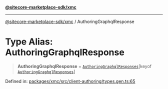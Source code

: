 [**@sitecore-marketplace-sdk/xmc**](../README.md)

***

[@sitecore-marketplace-sdk/xmc](../README.md) / AuthoringGraphqlResponse

# Type Alias: AuthoringGraphqlResponse

> **AuthoringGraphqlResponse** = [`AuthoringGraphqlResponses`](AuthoringGraphqlResponses.md)\[keyof [`AuthoringGraphqlResponses`](AuthoringGraphqlResponses.md)\]

Defined in: [packages/xmc/src/client-authoring/types.gen.ts:65](https://github.com/Sitecore/sitecore-marketplace-sdk/blob/af886e6134b8d1079ef5b8ef70b7eb2f1d9c8aeb/packages/xmc/src/client-authoring/types.gen.ts#L65)
